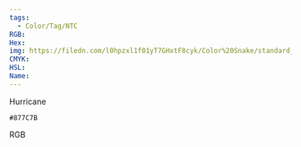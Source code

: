 ```yaml
---
tags:
  - Color/Tag/NTC
RGB:
Hex:
img: https://filedn.com/l0hpzxl1f01yT7GHxtF8cyk/Color%20Snake/standard_csv_to_svg//877C7B.svg
CMYK:
HSL:
Name:
---
```

Hurricane
```palette
#877C7B
```
RGB
